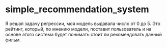 # simple_recommendation_system
Я решал задачу регрессии, моя модель выдавала число от 0 до 5. Это рейтинг, который, по мнению модели, поставит пользователь и на основе этого система будет понимать стоит ли рекомендовать данный фильм.
